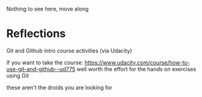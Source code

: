 Nothing to see here, move along

# Reflections
Git and Github intro course activities (via Udacity)

If you want to take the course:
https://www.udacity.com/course/how-to-use-git-and-github--ud775
well worth the effort for the hands on exercises using Git

these aren't the droids you are looking for

